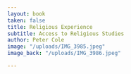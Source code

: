 ```yaml
---
layout: book
taken: false
title: Religious Experience
subtitle: Access to Religious Studies
author: Peter Cole
image: "/uploads/IMG_3985.jpeg"
image_back: "/uploads/IMG_3986.jpeg"

---
```

